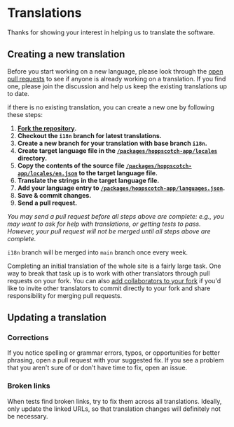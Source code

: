 # Translations

Thanks for showing your interest in helping us to translate the software.

## Creating a new translation

Before you start working on a new language, please look through the [open pull requests](https://github.com/hoppscotch/hoppscotch/pulls) to see if anyone is already working on a translation. If you find one, please join the discussion and help us keep the existing translations up to date.

if there is no existing translation, you can create a new one by following these steps:

1. **[Fork the repository](https://github.com/hoppscotch/hoppscotch/fork).**
2. **Checkout the `i18n` branch for latest translations.**
3. **Create a new branch for your translation with base branch `i18n`.**
4. **Create target language file in the [`/packages/hoppscotch-app/locales`](https://github.com/hoppscotch/hoppscotch/tree/main/packages/hoppscotch-app/locales) directory.**
5. **Copy the contents of the source file [`/packages/hoppscotch-app/locales/en.json`](https://github.com/hoppscotch/hoppscotch/blob/main/packages/hoppscotch-app/locales/en.json) to the target language file.**
6. **Translate the strings in the target language file.**
7. **Add your language entry to [`/packages/hoppscotch-app/languages.json`](https://github.com/hoppscotch/hoppscotch/blob/main/packages/hoppscotch-app/languages.json).**
8. **Save & commit changes.**
9. **Send a pull request.**

_You may send a pull request before all steps above are complete: e.g., you may want to ask for help with translations, or getting tests to pass. However, your pull request will not be merged until all steps above are complete._

`i18n` branch will be merged into `main` branch once every week.

Completing an initial translation of the whole site is a fairly large task. One way to break that task up is to work with other translators through pull requests on your fork. You can also [add collaborators to your fork](https://help.github.com/en/github/setting-up-and-managing-your-github-user-account/inviting-collaborators-to-a-personal-repository) if you'd like to invite other translators to commit directly to your fork and share responsibility for merging pull requests.

## Updating a translation

### Corrections

If you notice spelling or grammar errors, typos, or opportunities for better phrasing, open a pull request with your suggested fix. If you see a problem that you aren't sure of or don't have time to fix, open an issue.

### Broken links

When tests find broken links, try to fix them across all translations. Ideally, only update the linked URLs, so that translation changes will definitely not be necessary.
